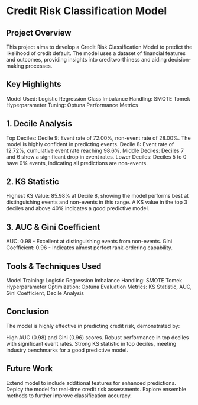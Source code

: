 # Credit Risk Classification Model
## Project Overview
This project aims to develop a Credit Risk Classification Model to predict the likelihood of credit default. The model uses a dataset of financial features and outcomes, providing insights into creditworthiness and aiding decision-making processes.

## Key Highlights
Model Used: Logistic Regression
Class Imbalance Handling: SMOTE Tomek
Hyperparameter Tuning: Optuna
Performance Metrics
## 1. Decile Analysis
Top Deciles:
Decile 9: Event rate of 72.00%, non-event rate of 28.00%. The model is highly confident in predicting events.
Decile 8: Event rate of 12.72%, cumulative event rate reaching 98.6%.
Middle Deciles:
Deciles 7 and 6 show a significant drop in event rates.
Lower Deciles:
Deciles 5 to 0 have 0% events, indicating all predictions are non-events.
## 2. KS Statistic
Highest KS Value: 85.98% at Decile 8, showing the model performs best at distinguishing events and non-events in this range.
A KS value in the top 3 deciles and above 40% indicates a good predictive model.
## 3. AUC & Gini Coefficient
AUC: 0.98 - Excellent at distinguishing events from non-events.
Gini Coefficient: 0.96 - Indicates almost perfect rank-ordering capability.
## Tools & Techniques Used
Model Training: Logistic Regression
Imbalance Handling: SMOTE Tomek
Hyperparameter Optimization: Optuna
Evaluation Metrics: KS Statistic, AUC, Gini Coefficient, Decile Analysis
## Conclusion
The model is highly effective in predicting credit risk, demonstrated by:

High AUC (0.98) and Gini (0.96) scores.
Robust performance in top deciles with significant event rates.
Strong KS statistic in top deciles, meeting industry benchmarks for a good predictive model.

## Future Work
Extend model to include additional features for enhanced predictions.
Deploy the model for real-time credit risk assessments.
Explore ensemble methods to further improve classification accuracy.
